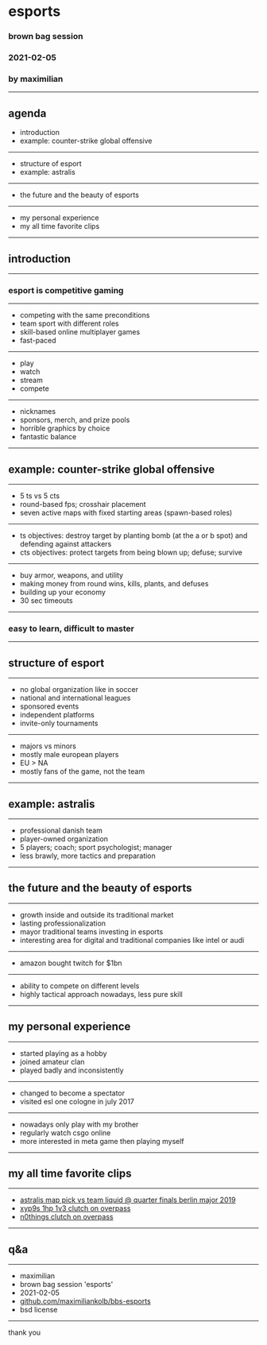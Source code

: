 # esports
### brown bag session
### 2021-02-05
### by maximilian
---
## agenda
* introduction
* example: counter-strike global offensive
---
* structure of esport
* example: astralis
---
* the future and the beauty of esports
---
* my personal experience
* my all time favorite clips
---
## introduction
---
### esport is competitive gaming
---
* competing with the same preconditions
* team sport with different roles
* skill-based online multiplayer games
* fast-paced
---
* play
* watch
* stream
* compete
---
* nicknames
* sponsors, merch, and prize pools
* horrible graphics by choice
* fantastic balance
---
## example: counter-strike global offensive
---
* 5 ts vs 5 cts
* round-based fps; crosshair placement
* seven active maps with fixed starting areas (spawn-based roles)
---
* ts objectives: destroy target by planting bomb (at the a or b spot) and defending against attackers
* cts objectives: protect targets from being blown up; defuse; survive
---
* buy armor, weapons, and utility
* making money from round wins, kills, plants, and defuses
* building up your economy
* 30 sec timeouts
---
### easy to learn, difficult to master
---
## structure of esport
---
* no global organization like in soccer
* national and international leagues
* sponsored events
* independent platforms
* invite-only tournaments
---
* majors vs minors
* mostly male european players
* EU > NA
* mostly fans of the game, not the team
---
## example: astralis
---
* professional danish team
* player-owned organization
* 5 players; coach; sport psychologist; manager
* less brawly, more tactics and preparation
---
## the future and the beauty of esports
---
* growth inside and outside its traditional market
* lasting professionalization
* mayor traditional teams investing in esports
* interesting area for digital and traditional companies like intel or audi
---
* amazon bought twitch for $1bn
---
* ability to compete on different levels
* highly tactical approach nowadays, less pure skill
---
## my personal experience
---
* started playing as a hobby
* joined amateur clan
* played badly and inconsistently
---
* changed to become a spectator
* visited esl one cologne in july 2017
---
* nowadays only play with my brother
* regularly watch csgo online
* more interested in meta game then playing myself
---
## my all time favorite clips
---
* [astralis map pick vs team liquid @ quarter finals berlin major 2019](https://www.youtube.com/watch?v=iKQ2vJKs3Vs)
* [xyp9s 1hp 1v3 clutch on overpass](https://www.youtube.com/watch?v=W3-NDAmryUc)
* [n0things clutch on overpass](https://www.youtube.com/watch?v=sm-r2VVVc38)
---
## q&a
---
* maximilian
* brown bag session 'esports'
* 2021-02-05
* [github.com/maximiliankolb/bbs-esports](https://github.com/maximiliankolb/bbs-esports)
* bsd license
---
thank you

